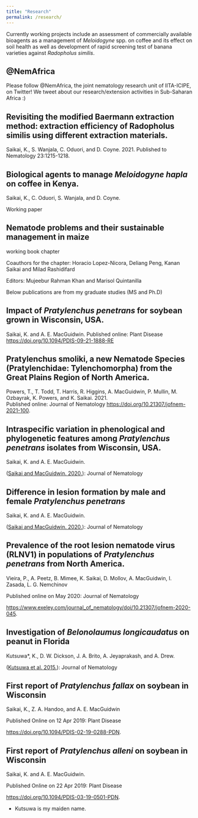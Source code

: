 ```yaml
---
title: "Research"
permalink: /research/
---
```


Currently working projects include an assessment of commercially available bioagents as a management of *Meloidogyne* spp. on coffee and its effect on soil health as well as development of rapid screening test of banana varieties against *Radopholus similis*.



## @NemAfrica

Please follow @NemAfrica, the joint nematology research unit of IITA-ICIPE, on Twitter!
We tweet about our research/extension activities in Sub-Saharan Africa :)

## Revisiting the modified Baermann extraction method: extraction efficiency of Radopholus similis using different extraction materials. 
Saikai, K., S. Wanjala, C. Oduori, and D. Coyne. 2021. 
Published to Nematology 23:1215-1218.

## Biological agents to manage *Meloidogyne hapla* on coffee in Kenya.
Saikai, K., C. Oduori, S. Wanjala, and D. Coyne.

Working paper

## Nematode problems and their sustainable management in maize
working book chapter

Coauthors for the chapter: Horacio Lopez-Nicora, Deliang Peng, Kanan Saikai and Milad Rashidifard

Editors: Mujeebur Rahman Khan and Marisol Quintanilla



Below publications are from my graduate studies (MS and Ph.D)

## Impact of *Pratylenchus penetrans* for soybean grown in Wisconsin, USA.
Saikai, K. and A. E. MacGuidwin.
Published online: Plant Disease https://doi.org/10.1094/PDIS-09-21-1888-RE


## Pratylenchus smoliki, a new Nematode Species (Pratylenchidae: Tylenchomorpha) from the Great Plains Region of North America.
Powers, T., T. Todd, T. Harris, R. Higgins, A. MacGuidwin, P. Mullin, M. Ozbayrak, K. Powers, and K. Saikai. 2021.  
Published online: Journal of Nematology https://doi.org/10.21307/jofnem-2021-100.


## Intraspecific variation in phenological and phylogenetic features among *Pratylenchus penetrans* isolates from Wisconsin, USA.
Saikai, K. and A. E. MacGuidwin.

([Saikai and MacGuidwin. 2020.](../files/SaikaiandMacGuidwin_2020_IntraspecificVariation.pdf)): Journal of Nematology


## Difference in lesion formation by male and female *Pratylenchus penetrans*
Saikai, K. and A. E. MacGuidwin.

([Saikai and MacGuidwin. 2020.](../files/SaikaiandMacGuidwin_2020_lesionDifferenceByGender.pdf)): Journal of Nematology


## Prevalence of the root lesion nematode virus (RLNV1) in populations of *Pratylenchus penetrans* from North America.
Vieira, P., A. Peetz, B. Mimee, K. Saikai, D. Mollov, A. MacGuidwin, I. Zasada, L. G. Nemchinov

Published online on May 2020: Journal of Nematology

https://www.exeley.com/journal_of_nematology/doi/10.21307/jofnem-2020-045.

## Investigation of *Belonolaumus longicaudatus* on peanut in Florida
Kutsuwa*, K., D. W. Dickson, J. A. Brito, A. Jeyaprakash, and A. Drew.

([Kutsuwa et al. 2015.](../files/Kutsuwa_et_al_2015_BelonolaimusOnPeanut.pdf)): Journal of Nematology

## First report of *Pratylenchus fallax* on soybean in Wisconsin
Saikai, K., Z. A. Handoo, and A. E. MacGuidwin

Published Online on 12 Apr 2019: Plant Disease

https://doi.org/10.1094/PDIS-02-19-0288-PDN.


## First report of *Pratylenchus alleni* on soybean in Wisconsin
Saikai, K. and A. E. MacGuidwin.

Published Online on 22 Apr 2019: Plant Disease

https://doi.org/10.1094/PDIS-03-19-0501-PDN.


* Kutsuwa is my maiden name.

